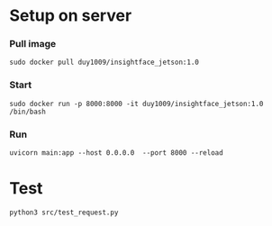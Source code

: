 
# Setup on server
### Pull image
```sudo docker pull duy1009/insightface_jetson:1.0```

### Start
```sudo docker run -p 8000:8000 -it duy1009/insightface_jetson:1.0 /bin/bash```

### Run
```uvicorn main:app --host 0.0.0.0  --port 8000 --reload```

# Test
```python3 src/test_request.py```